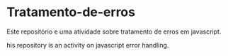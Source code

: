 # Tratamento-de-erros

Este repositório e uma atividade sobre tratamento de erros em javascript.

his repository is an activity on javascript error handling.
